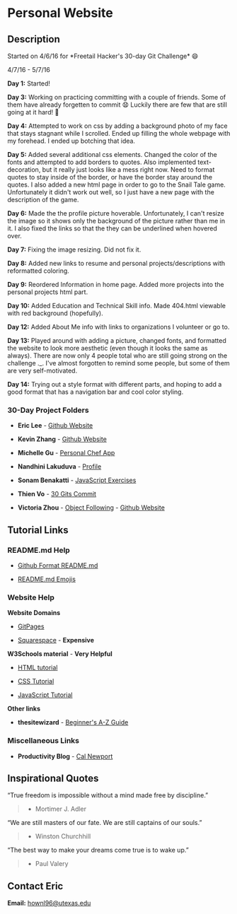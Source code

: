 # Personal Website
## Description
Started on 4/6/16 for \*Freetail Hacker's 30-day Git Challenge\* :smile:

4/7/16 - 5/7/16

**Day 1:** Started!

**Day 3:** Working on practicing committing with a couple of friends. Some of them have already forgetten to commit :anguished: Luckily there are few that are still going at it hard! :grimacing:

**Day 4:** Attempted to work on css by adding a background photo of my face that stays stagnant while I scrolled. Ended up filling the whole webpage with my forehead. I ended up botching that idea.

**Day 5:** Added several additional css elements. Changed the color of the fonts and attempted to add borders to quotes. Also implemented text-decoration, but it really just looks like a mess right now. Need to format quotes to stay inside of the border, or have the border stay around the quotes. I also added a new html page in order to go to the Snail Tale game. Unfortunately it didn't work out well, so I just have a new page with the description of the game.

**Day 6:** Made the the profile picture hoverable. Unfortunately, I can't resize the image so it shows only the background of the picture rather than me in it. I also fixed the links so that the they can be underlined when hovered over.

**Day 7:** Fixing the image resizing. Did not fix it.

**Day 8:** Added new links to resume and personal projects/descriptions with reformatted coloring.

**Day 9:** Reordered Information in home page. Added more projects into the personal projects html part.

**Day 10:** Added Education and Technical Skill info. Made 404.html viewable with red background (hopefully).

**Day 12:** Added About Me info with links to organizations I volunteer or go to.

**Day 13:** Played around with adding a picture, changed fonts, and formatted the website to look more aesthetic (even though it looks the same as always). There are now only 4 people total who are still going strong on the challenge ._. I've almost forgotten to remind some people, but some of them are very self-motivated.

**Day 14:** Trying out a style format with different parts, and hoping to add a good format that has a navigation bar and cool color styling.
### 30-Day Project Folders
* **Eric Lee** - [Github Website](https://github.com/theCreedo/theCreedo.github.io)

* **Kevin Zhang** - [Github Website](https://github.com/kevinisninja/kevinisninja.github.io)

* **Michelle Gu** - [Personal Chef App](https://github.com/michelle-gu/personal-chef)

* **Nandhini Lakuduva** - [Profile](https://github.com/nlakuduva)

* **Sonam Benakatti** - [JavaScript Exercises](https://github.com/sonambenakatti/javascript-exercises)

* **Thien Vo** - [30 Gits Commit](https://github.com/jaysonvo97/30GitsCommit)

* **Victoria Zhou** - [Object Following](https://github.com/blacksmithgu/fri_object_following) - [Github Website](https://github.com/vczhou/vczhou.github.io)

## Tutorial Links
### README.md Help
* [Github Format README.md](https://help.github.com/articles/basic-writing-and-formatting-syntax/)

* [README.md Emojis](http://www.emoji-cheat-sheet.com/)

### Website Help

**Website Domains**

* [GitPages](https://pages.github.com)

* [Squarespace](https://www.squarespace.com/) - **Expensive**


**W3Schools material** - **Very Helpful**

* [HTML tutorial](http://www.w3schools.com/html/)

* [CSS Tutorial](http://www.w3schools.com/css/)

* [JavaScript Tutorial](http://www.w3schools.com/js/)


**Other links**

* **thesitewizard** - [Beginner's A-Z Guide](http://www.thesitewizard.com/gettingstarted/startwebsite.shtml)

### Miscellaneous Links
* **Productivity Blog** - [Cal Newport](http://calnewport.com/blog/)

## Inspirational Quotes
“True freedom is impossible without a mind made free by discipline.”
> - Mortimer J. Adler

“We are still masters of our fate. We are still captains of our souls.”
> - Winston Churchhill

“The best way to make your dreams come true is to wake up.”
> - Paul Valery

## Contact Eric
**Email:** hownl96@utexas.edu

